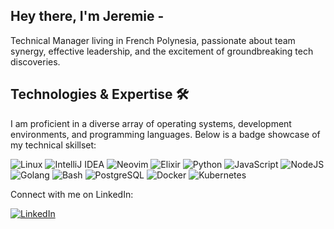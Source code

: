 ## Hey there, I'm Jeremie -
Technical Manager living in French Polynesia, passionate about team synergy, effective leadership, and the excitement of groundbreaking tech discoveries.

## Technologies & Expertise 🛠️
I am proficient in a diverse array of operating systems, development environments, and programming languages. Below is a badge showcase of my technical skillset:

![Linux](https://img.shields.io/badge/OS-Linux-informational?style=flat&logo=linux&logoColor=white&color=2bbc8a)
![IntelliJ IDEA](https://img.shields.io/badge/Editor-IntelliJ_IDEA-informational?style=flat&logo=intellij-idea&logoColor=white&color=2bbc8a)
![Neovim](https://img.shields.io/badge/Editor-Neovim-informational?style=flat&logo=neovim&logoColor=white&color=2bbc8a)
![Elixir](https://img.shields.io/badge/Code-Elixir-informational?style=flat&logo=elixir&logoColor=white&color=2bbc8a)
![Python](https://img.shields.io/badge/Code-Python-informational?style=flat&logo=python&logoColor=white&color=2bbc8a)
![JavaScript](https://img.shields.io/badge/Code-JavaScript-informational?style=flat&logo=javascript&logoColor=white&color=2bbc8a)
![NodeJS](https://img.shields.io/badge/Code-NodeJS-informational?style=flat&logo=nodedotjs&logoColor=white&color=2bbc8a)
![Golang](https://img.shields.io/badge/Code-Golang-informational?style=flat&logo=go&logoColor=white&color=2bbc8a)
![Bash](https://img.shields.io/badge/Shell-Bash-informational?style=flat&logo=gnu-bash&logoColor=white&color=2bbc8a)
![PostgreSQL](https://img.shields.io/badge/Tools-PostgreSQL-informational?style=flat&logo=postgresql&logoColor=white&color=2bbc8a)
![Docker](https://img.shields.io/badge/Tools-Docker-informational?style=flat&logo=docker&logoColor=white&color=2bbc8a)
![Kubernetes](https://img.shields.io/badge/Tools-Kubernetes-informational?style=flat&logo=kubernetes&logoColor=white&color=2bbc8a)

Connect with me on LinkedIn:

[![LinkedIn](https://upload.wikimedia.org/wikipedia/commons/thumb/8/81/LinkedIn_icon.svg/22px-LinkedIn_icon.svg.png)](https://www.linkedin.com/in/jeremiepayet/)

